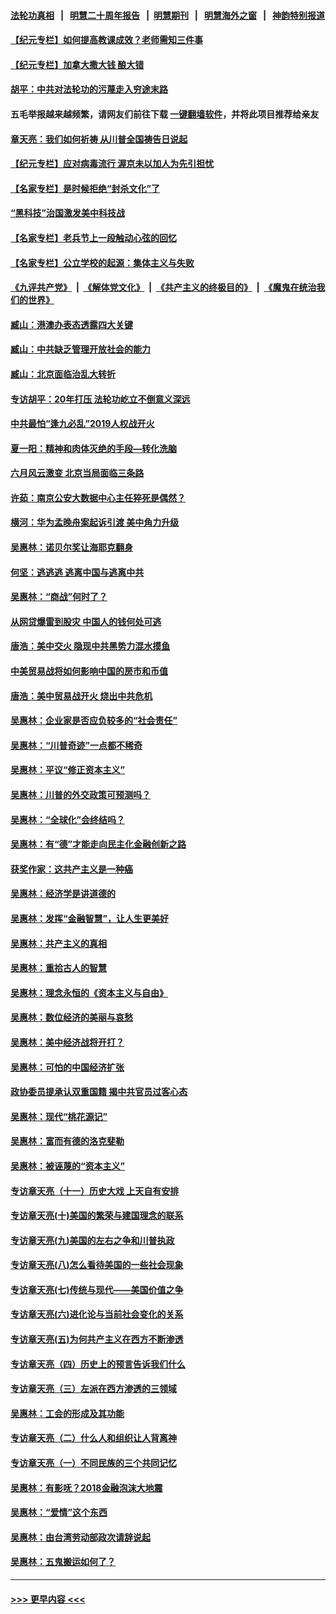 #### [法轮功真相](https://github.com/gfw-breaker/truth/blob/master/README.md?t=0) &nbsp;&nbsp;|&nbsp;&nbsp; [明慧二十周年报告](https://github.com/gfw-breaker/mh-reports/blob/master/README.md?t=0) &nbsp;&nbsp;|&nbsp;&nbsp;[明慧期刊](https://github.com/gfw-breaker/mh-qikan) &nbsp;&nbsp;|&nbsp;&nbsp; [明慧海外之窗](https://github.com/gfw-breaker/mh-news/blob/master/README.md?t=0) &nbsp;&nbsp;|&nbsp;&nbsp; [神韵特别报道](https://github.com/gfw-breaker/mh-news/blob/master/shenyun.md?t=0)
#### [【纪元专栏】如何提高教课成效？老师需知三件事](../pages/nsc423/n12417848.md?t=07081501) 
#### [【纪元专栏】加拿大撒大钱 酿大错](../pages/nsc423/n12406564.md?t=07081501) 
#### [胡平：中共对法轮功的污蔑走入穷途末路](../pages/nsc423/n12266737.md?t=07081501) 
#### 五毛举报越来越频繁，请网友们前往下载 [一键翻墙软件](https://github.com/gfw-breaker/ssr-accounts)，并将此项目推荐给亲友
#### [章天亮：我们如何祈祷 从川普全国祷告日说起](../pages/nsc423/n11944627.md?t=07081501) 
#### [【纪元专栏】应对病毒流行 渥京未以加人为先引担忧](../pages/nsc423/n11875714.md?t=07081501) 
#### [【名家专栏】是时候拒绝“封杀文化”了](../pages/nsc423/n11814093.md?t=07081501) 
#### [“黑科技”治国激发美中科技战](../pages/nsc423/n11638056.md?t=07081501) 
#### [【名家专栏】老兵节上一段触动心弦的回忆](../pages/nsc423/n11646016.md?t=07081501) 
#### [【名家专栏】公立学校的起源：集体主义与失败](../pages/nsc423/n11601833.md?t=07081501) 
#### [《九评共产党》](https://github.com/begood0513/9ping.md/blob/master/README.md) &nbsp;|&nbsp; [《解体党文化》](../../../../jtdwh.md/blob/master/README.md)  &nbsp;|&nbsp; [《共产主义的终极目的》](../../../../gczydzjmd.md/blob/master/README.md) &nbsp;|&nbsp; [《魔鬼在统治我们的世界》](../../../../mgztzwmdsj.md/blob/master/README.md) 
#### [臧山：港澳办表态透露四大关键](../pages/nsc423/n11421628.md?t=07081501) 
#### [臧山：中共缺乏管理开放社会的能力](../pages/nsc423/n11407457.md?t=07081501) 
#### [臧山：北京面临治乱大转折](../pages/nsc423/n11406895.md?t=07081501) 
#### [专访胡平：20年打压 法轮功屹立不倒意义深远](../pages/nsc423/n11398800.md?t=07081501) 
#### [中共最怕“逢九必乱”2019人权战开火](../pages/nsc423/n11385248.md?t=07081501) 
#### [夏一阳：精神和肉体灭绝的手段—转化洗脑](../pages/nsc423/n11368250.md?t=07081501) 
#### [六月风云激变 北京当局面临三条路](../pages/nsc423/n11313668.md?t=07081501) 
#### [许茹：南京公安大数据中心主任猝死是偶然？](../pages/nsc423/n11064744.md?t=07081501) 
#### [横河：华为孟晚舟案起诉引渡 美中角力升级](../pages/nsc423/n11027230.md?t=07081501) 
#### [吴惠林：诺贝尔奖让海耶克翻身](../pages/nsc423/n10890049.md?t=07081501) 
#### [何坚：逃逃逃 逃离中国与逃离中共](../pages/nsc423/n10592891.md?t=07081501) 
#### [吴惠林：“商战”何时了？](../pages/nsc423/n10573558.md?t=07081501) 
#### [从网贷爆雷到股灾 中国人的钱何处可逃](../pages/nsc423/n10572800.md?t=07081501) 
#### [唐浩：美中交火 隐现中共黑势力混水摸鱼](../pages/nsc423/n10544040.md?t=07081501) 
#### [中美贸易战将如何影响中国的房市和币值](../pages/nsc423/n10543697.md?t=07081501) 
#### [唐浩：美中贸易战开火 烧出中共危机](../pages/nsc423/n10540126.md?t=07081501) 
#### [吴惠林：企业家是否应负较多的“社会责任”](../pages/nsc423/n10535022.md?t=07081501) 
#### [吴惠林：“川普奇迹”一点都不稀奇](../pages/nsc423/n10512808.md?t=07081501) 
#### [吴惠林：平议“修正资本主义”](../pages/nsc423/n10495724.md?t=07081501) 
#### [吴惠林：川普的外交政策可预测吗？](../pages/nsc423/n10462387.md?t=07081501) 
#### [吴惠林：“全球化”会终结吗？](../pages/nsc423/n10452838.md?t=07081501) 
#### [吴惠林：有“德”才能走向民主化金融创新之路](../pages/nsc423/n10432292.md?t=07081501) 
#### [获奖作家：这共产主义是一种癌](../pages/nsc423/n10431541.md?t=07081501) 
#### [吴惠林：经济学是讲道德的](../pages/nsc423/n10398014.md?t=07081501) 
#### [吴惠林：发挥“金融智慧”，让人生更美好](../pages/nsc423/n10375019.md?t=07081501) 
#### [吴惠林：共产主义的真相](../pages/nsc423/n10351394.md?t=07081501) 
#### [吴惠林：重拾古人的智慧](../pages/nsc423/n10337691.md?t=07081501) 
#### [吴惠林：理念永恒的《资本主义与自由》](../pages/nsc423/n10316274.md?t=07081501) 
#### [吴惠林：数位经济的美丽与哀愁](../pages/nsc423/n10292946.md?t=07081501) 
#### [吴惠林：美中经济战将开打？](../pages/nsc423/n10258825.md?t=07081501) 
#### [吴惠林：可怕的中国经济扩张](../pages/nsc423/n10219147.md?t=07081501) 
#### [政协委员提承认双重国籍 揭中共官员过客心态](../pages/nsc423/n10208809.md?t=07081501) 
#### [吴惠林：现代“桃花源记”](../pages/nsc423/n10185234.md?t=07081501) 
#### [吴惠林：富而有德的洛克斐勒](../pages/nsc423/n10142264.md?t=07081501) 
#### [吴惠林：被诬蔑的“资本主义”](../pages/nsc423/n10124816.md?t=07081501) 
#### [专访章天亮（十一）历史大戏 上天自有安排](../pages/nsc423/n10094905.md?t=07081501) 
#### [专访章天亮(十)美国的繁荣与建国理念的联系](../pages/nsc423/n10094899.md?t=07081501) 
#### [专访章天亮(九)美国的左右之争和川普执政](../pages/nsc423/n10094889.md?t=07081501) 
#### [专访章天亮(八)怎么看待美国的一些社会现象](../pages/nsc423/n10094857.md?t=07081501) 
#### [专访章天亮(七)传统与现代——美国价值之争](../pages/nsc423/n10093140.md?t=07081501) 
#### [专访章天亮(六)进化论与当前社会变化的关系](../pages/nsc423/n10092036.md?t=07081501) 
#### [专访章天亮(五)为何共产主义在西方不断渗透](../pages/nsc423/n10083620.md?t=07081501) 
#### [专访章天亮（四）历史上的预言告诉我们什么](../pages/nsc423/n10083606.md?t=07081501) 
#### [专访章天亮（三）左派在西方渗透的三领域](../pages/nsc423/n10081115.md?t=07081501) 
#### [吴惠林：工会的形成及其功能](../pages/nsc423/n10080633.md?t=07081501) 
#### [专访章天亮（二）什么人和组织让人背离神](../pages/nsc423/n10076637.md?t=07081501) 
#### [专访章天亮（一）不同民族的三个共同记忆](../pages/nsc423/n10074188.md?t=07081501) 
#### [吴惠林：有影呒？2018金融泡沫大地震](../pages/nsc423/n10040534.md?t=07081501) 
#### [吴惠林：“爱情”这个东西](../pages/nsc423/n10019423.md?t=07081501) 
#### [吴惠林：由台湾劳动部政次请辞说起](../pages/nsc423/n9979679.md?t=07081501) 
#### [吴惠林：五鬼搬运如何了？](../pages/nsc423/n9925338.md?t=07081501) 

----
#### [ >>> 更早内容 <<< ](../indexes/nsc423-earlier.md)
